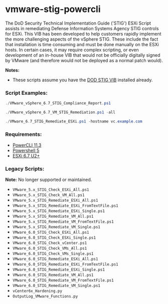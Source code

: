 # vmware-stig-powercli
The DoD Security Technical Implementation Guide ('STIG') ESXi Script assists in remediating Defense Information Systems Agency STIG controls for ESXi. This VIB has been developed to help customers rapidly implement the more challenging aspects of the vSphere STIG. These include the fact that installation is time consuming and must be done manually on the ESXi hosts. In certain cases, it may require complex scripting, or even development of an in-house VIB that would not be officially digitally signed by VMware (and therefore would not be deployed as a normal patch would). 

**Notes:**
- These scripts assume you have the [DOD STIG VIB](https://flings.vmware.com/dod-security-technical-implementation-guide-stig-esxi-vib) installed already.


### Script Examples:
```powershell
./VMware_vSphere_6.7_STIG_Compliance_Report.ps1
```
```powershell
./VMware_vSphere_6.7_VM_STIG_Remediation.ps1 -all
```
```powershell
./VMware_6.7_STIG_Remediate_ESXi.ps1 -hostname vc.example.com
```
### Requirements:
- [PowerCLI 11.3](https://www.powershellgallery.com/packages/VMware.PowerCLI/11.3.0.13990089)
- [Powershell 5](https://docs.microsoft.com/en-us/skypeforbusiness/set-up-your-computer-for-windows-powershell/download-and-install-windows-powershell-5-1)
- [ESXi 6.7 U2+](https://my.vmware.com/web/vmware/downloads/details?downloadGroup=ESXI670&productId=742)

### Legacy Scripts:
**Note:** No longer supported or maintained.
- ```VMware_5.x_STIG_Check_ESXi_All.ps1```
- ```VMware_5.x_STIG_Check_VM_All.ps1```
- ```VMware_5.x_STIG_Remediate_ESXi_All.ps1```
- ```VMware_5.x_STIG_Remediate_ESXi_FromTextFile.ps1```
- ```VMware_5.x_STIG_Remediate_ESXi_Single.ps1```
- ```VMware_5.x_STIG_Remediate_VM_All.ps1```
- ```VMware_5.x_STIG_Remediate_VM_FromTextFile.ps1```
- ```VMware_5.x_STIG_Remediate_VM_Single.ps1```
- ```VMware_6.0_STIG_Check_ESXi_All.ps1```
- ```VMware_6.0_STIG_Check_ESXi_Single.ps1```
- ```VMware_6.0_STIG_Check_vCenter.ps1```
- ```VMware_6.0_STIG_Check_VMs_All.ps1```
- ```VMware_6.0_STIG_Check_VMs_Single.ps1```
- ```VMware_6.0_STIG_Remediate_ESXi_All.ps1```
- ```VMware_6.0_STIG_Remediate_ESXi_FromTextFile.ps1```
- ```VMware_6.0_STIG_Remediate_ESXi_Single.ps1```
- ```VMware_6.0_STIG_Remediate_VM_All.ps1```
- ```VMware_6.0_STIG_Remediate_VM_FromTextFile.ps1```
- ```VMware_6.0_STIG_Remediate_VM_Single.ps1```
- ```vCenter6x_Hardening.py```
- ```OutputLog_VMware_Functions.py```
